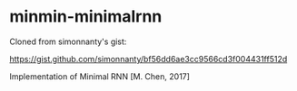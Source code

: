 # minmin-minimalrnn


Cloned from simonnanty's gist:

https://gist.github.com/simonnanty/bf56dd6ae3cc9566cd3f004431ff512d

Implementation of Minimal RNN [M. Chen, 2017]
